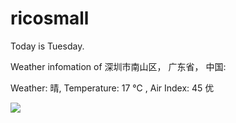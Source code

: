 # ricosmall

Today is Tuesday.

Weather infomation of 深圳市南山区， 广东省， 中国: 

Weather: 晴, Temperature: 17 ℃ , Air Index: 45 优

<img src="https://github-readme-stats.vercel.app/api?username=ricosmall&show_icons=true" />
